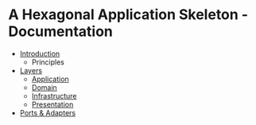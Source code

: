 # A Hexagonal Application Skeleton - Documentation

* [Introduction]()
  * Principles
* [Layers](content/Layers.md)
  * [Application](content/Layers.md#application)
  * [Domain](content/Layers.md#domain)
  * [Infrastructure](content/Layers.md#infrastructure)
  * [Presentation](content/Layers.md#presentation)
* [Ports & Adapters](content/Ports-and-Adapters.md)
